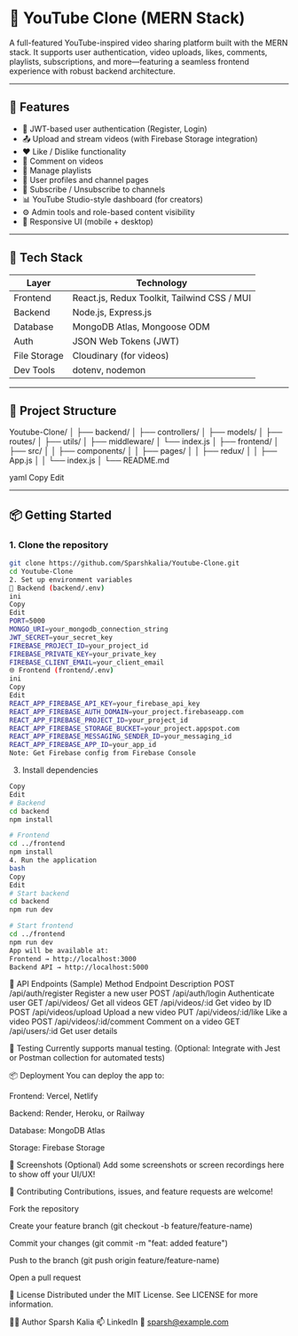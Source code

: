 # 🎥 YouTube Clone (MERN Stack)

A full-featured YouTube-inspired video sharing platform built with the MERN stack. It supports user authentication, video uploads, likes, comments, playlists, subscriptions, and more—featuring a seamless frontend experience with robust backend architecture.

---

## 🚀 Features

- 🔐 JWT-based user authentication (Register, Login)
- 📤 Upload and stream videos (with Firebase Storage integration)
- ❤️ Like / Dislike functionality
- 💬 Comment on videos
- 📁 Manage playlists
- 👤 User profiles and channel pages
- 🔔 Subscribe / Unsubscribe to channels
- 📊 YouTube Studio-style dashboard (for creators)
- ⚙️ Admin tools and role-based content visibility
- 📱 Responsive UI (mobile + desktop)

---

## 🧱 Tech Stack

| Layer        | Technology                              |
|--------------|------------------------------------------|
| Frontend     | React.js, Redux Toolkit, Tailwind CSS / MUI |
| Backend      | Node.js, Express.js                     |
| Database     | MongoDB Atlas, Mongoose ODM             |
| Auth         | JSON Web Tokens (JWT)                   |
| File Storage | Cloudinary (for videos)                 |
| Dev Tools    | dotenv, nodemon                         |

---

## 📂 Project Structure

Youtube-Clone/
│
├── backend/
│ ├── controllers/
│ ├── models/
│ ├── routes/
│ ├── utils/
│ ├── middleware/
│ └── index.js
│
├── frontend/
│ ├── src/
│ │ ├── components/
│ │ ├── pages/
│ │ ├── redux/
│ │ ├── App.js
│ │ └── index.js
│
└── README.md

yaml
Copy
Edit

---

## 📦 Getting Started

### 1. Clone the repository

```bash
git clone https://github.com/Sparshkalia/Youtube-Clone.git
cd Youtube-Clone
2. Set up environment variables
🔧 Backend (backend/.env)
ini
Copy
Edit
PORT=5000
MONGO_URI=your_mongodb_connection_string
JWT_SECRET=your_secret_key
FIREBASE_PROJECT_ID=your_project_id
FIREBASE_PRIVATE_KEY=your_private_key
FIREBASE_CLIENT_EMAIL=your_client_email
🌐 Frontend (frontend/.env)
ini
Copy
Edit
REACT_APP_FIREBASE_API_KEY=your_firebase_api_key
REACT_APP_FIREBASE_AUTH_DOMAIN=your_project.firebaseapp.com
REACT_APP_FIREBASE_PROJECT_ID=your_project_id
REACT_APP_FIREBASE_STORAGE_BUCKET=your_project.appspot.com
REACT_APP_FIREBASE_MESSAGING_SENDER_ID=your_messaging_id
REACT_APP_FIREBASE_APP_ID=your_app_id
Note: Get Firebase config from Firebase Console
```
3. Install dependencies
```bash
Copy
Edit
# Backend
cd backend
npm install

# Frontend
cd ../frontend
npm install
4. Run the application
bash
Copy
Edit
# Start backend
cd backend
npm run dev

# Start frontend
cd ../frontend
npm run dev
App will be available at:
Frontend → http://localhost:3000
Backend API → http://localhost:5000
```
🔌 API Endpoints (Sample)
Method	Endpoint	Description
POST	/api/auth/register	Register a new user
POST	/api/auth/login	Authenticate user
GET	/api/videos/	Get all videos
GET	/api/videos/:id	Get video by ID
POST	/api/videos/upload	Upload a new video
PUT	/api/videos/:id/like	Like a video
POST	/api/videos/:id/comment	Comment on a video
GET	/api/users/:id	Get user details

🧪 Testing
Currently supports manual testing. (Optional: Integrate with Jest or Postman collection for automated tests)

📦 Deployment
You can deploy the app to:

Frontend: Vercel, Netlify

Backend: Render, Heroku, or Railway

Database: MongoDB Atlas

Storage: Firebase Storage

📸 Screenshots (Optional)
Add some screenshots or screen recordings here to show off your UI/UX!

🤝 Contributing
Contributions, issues, and feature requests are welcome!

Fork the repository

Create your feature branch (git checkout -b feature/feature-name)

Commit your changes (git commit -m "feat: added feature")

Push to the branch (git push origin feature/feature-name)

Open a pull request

📄 License
Distributed under the MIT License. See LICENSE for more information.

🙋‍♂️ Author
Sparsh Kalia
📫 LinkedIn
📧 sparsh@example.com

